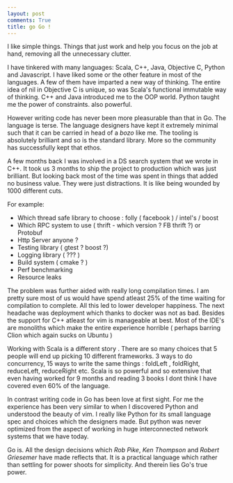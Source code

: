 ```yaml
---
layout: post
comments: True
title: go Go ! 
---
```

I like simple things. Things that just work and help you focus on the job at 
hand, removing all the unnecessary clutter.

I have tinkered with many languages: Scala, C++, Java, Objective C, Python and Javascript.
I have liked some or the other feature in most of the languages. A few of them
have imparted a new way of thinking. The entire idea of nil in Objective 
C is unique, so was Scala's functional immutable way of thinking. C++ and Java 
introduced me to the OOP world. Python taught me the power of constraints. 
also powerful. 

However writing code has never been more pleasurable than that in Go. The 
language is terse. The language designers have kept it extremely minimal such 
that it can be carried in head of a *bozo* like me. The tooling is absolutely 
brilliant and so is the standard library. More so the community has successfully 
kept that ethos.

A few months back I was involved in a DS search system that we wrote in C++. It 
took us 3 months to ship the project to production which was just brilliant. But 
looking back most of the time was spent in things that added no business value. 
They were just distractions. It is like being wounded by 1000 different cuts.

For example:
* Which thread safe library to choose : folly ( facebook ) / intel's / boost
* Which RPC system to use ( thrift - which version ? FB thrift ?) or Protobuf
* Http Server anyone ?
* Testing library ( gtest ? boost ?)
* Logging library ( ??? )
* Build system ( cmake ? )
* Perf benchmarking
* Resource leaks

The problem was further aided with really long compilation times. I am pretty 
sure most of us would have spend atleast 25% of the time waiting for compilation 
to complete. All this led to lower developer happiness. The next headache was 
deployment which thanks to docker was not as bad.  Besides the support for C++ 
atleast for vim is manageable at best. Most of the IDE's are monoliths which 
make the entire experience horrible ( perhaps barring Clion which again sucks on 
Ubuntu )

Working with Scala is a different story . There are so many choices 
that 5 people will end up picking 10 different frameworks. 3 ways to do 
concurrency, 15 ways to write the same things : foldLeft , foldRight, 
reduceLeft, reduceRight etc. Scala is so powerful and so extensive that even 
having worked for 9 months and reading 3 books I dont think I have covered even 
60% of the language.

In contrast writing code in Go has been love at first sight. For me the 
experience has been very similar to when I discovered Python and understood the 
beauty of vim. I really like Python for its small language spec and choices 
which the designers made. But python was never optimized from the aspect of 
working in huge interconnected network systems that we have today.

Go is. All the design decisions which *Rob Pike*, *Ken Thompson* and *Robert 
Griesemer* have made reflects that. It is a practical language which rather than 
settling for power shoots for simplicity. And therein lies Go's true power.

